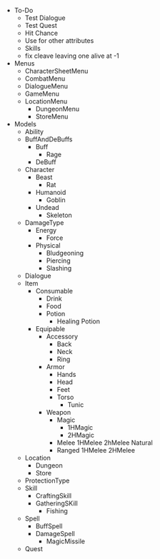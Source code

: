 * To-Do
    * Test Dialogue
    * Test Quest
    * Hit Chance
    * Use for other attributes
    * Skills
    * fix cleave leaving one alive at -1
* Menus
    * CharacterSheetMenu
    * CombatMenu
    * DialogueMenu
    * GameMenu
    * LocationMenu
        * DungeonMenu
        * StoreMenu
* Models
    * Ability
    * BuffAndDeBuffs
        * Buff
            * Rage
        * DeBuff
    * Character
        * Beast
            * Rat
        * Humanoid
            * Goblin
        * Undead
            * Skeleton
    * DamageType
        * Energy
            * Force
        * Physical
            * Bludgeoning
            * Piercing
            * Slashing
    * Dialogue
    * Item
        * Consumable
            * Drink
            * Food
            * Potion
                * Healing Potion
        * Equipable
            * Accessory
                * Back
                * Neck
                * Ring
            * Armor
                * Hands
                * Head
                * Feet
                * Torso
                    * Tunic
            * Weapon
                * Magic
                    * 1HMagic
                    * 2HMagic
                * Melee
                    1HMelee
                    2hMelee
                    Natural
                * Ranged
                    1HMelee
                    2HMelee
    * Location
        * Dungeon
        * Store
    * ProtectionType
    * Skill
        * CraftingSkill
        * GatheringSKill
            * Fishing
    * Spell
        * BuffSpell
        * DamageSpell
            * MagicMissile
    * Quest